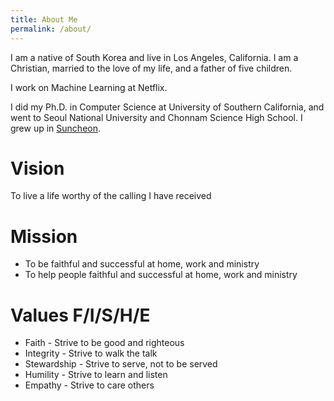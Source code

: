 ```yaml
---
title: About Me
permalink: /about/
---
```


I am a native of South Korea and live in Los Angeles, California.  I am a Christian, married to the love of my life, and a father of five children.

I work on Machine Learning at Netflix.

I did my Ph.D. in Computer Science at University of Southern California, and went to Seoul National University and Chonnam Science High School.  I grew up in [Suncheon](https://en.wikipedia.org/wiki/Suncheon).

# Vision

To live a life worthy of the calling I have received

# Mission

* To be faithful and successful at home, work and ministry
* To help people faithful and successful at home, work and ministry

# Values F/I/S/H/E

* Faith - Strive to be good and righteous
* Integrity - Strive to walk the talk
* Stewardship - Strive to serve, not to be served
* Humility - Strive to learn and listen
* Empathy - Strive to care others
